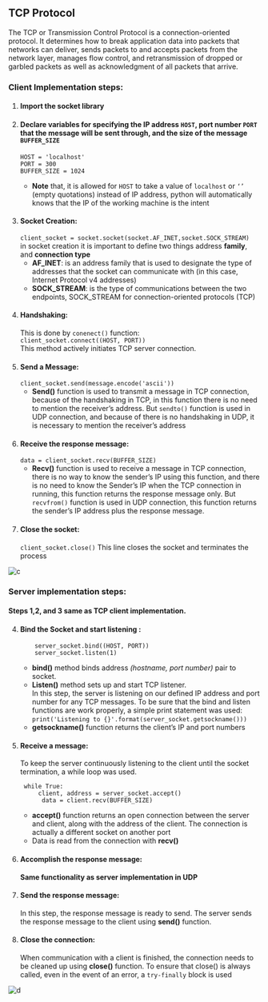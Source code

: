 ## TCP Protocol
The TCP or Transmission Control Protocol is a connection-oriented protocol. It determines how to break application data into packets that networks can deliver, sends packets to and accepts packets from the network layer, manages flow control, and retransmission of dropped or garbled packets as well as acknowledgment of all packets that arrive.  

### Client Implementation steps:
1. #### Import the socket library
2. #### Declare variables for specifying the IP address ```HOST```, port number ```PORT```  that the message will be sent through, and the size of the message ```BUFFER_SIZE```
    ```
    HOST = 'localhost'
    PORT = 300
    BUFFER_SIZE = 1024
    ```
    -	**Note** that, it is allowed for ```HOST``` to take a value of ```localhost``` or ```‘’``` (empty quotations) instead of IP address, python will automatically knows that the IP of the working machine is the intent
3. #### Socket Creation:
    ```client_socket = socket.socket(socket.AF_INET,socket.SOCK_STREAM)```<br>
    in socket creation it is important to define two things address **family**, and **connection type**
      -	**AF_INET**: is an address family that is used to designate the type of addresses that the socket can communicate with (in this case, Internet Protocol v4 addresses)
      -	**SOCK_STREAM**: is the type of communications between the two endpoints, SOCK_STREAM for connection-oriented protocols (TCP)
4. #### Handshaking:
    This is done by ```conenect()``` function:<br>
      ```client_socket.connect((HOST, PORT))```<br>
    This method actively initiates TCP server connection.
5. #### Send a Message:
    ```client_socket.send(message.encode('ascii'))```
      -	**Send()** function is used to transmit a message in TCP connection, because of the handshaking in TCP, in this function there is no need to mention the receiver’s address. But ```sendto()``` function is used in UDP connection, and because of there is no handshaking in UDP, it is necessary to mention the receiver’s address
6. #### Receive the response message:
    ```data = client_socket.recv(BUFFER_SIZE)```
      -	**Recv()** function is used to receive a message in TCP connection, there is no way to know the sender’s IP using this function, and there is no need to know the Sender’s IP when the TCP connection in running, this function returns the response message only. But ```recvfrom()```  function is used in UDP connection, this function returns the sender’s IP address plus the response message.
7. #### Close the socket:<br>
    ```client_socket.close()``` 
    This line closes the socket and terminates the process
    
![c](https://user-images.githubusercontent.com/27064594/53013428-7960ef00-344e-11e9-8ab7-71622099fa05.PNG)



### Server implementation steps:
#### Steps 1,2, and 3 same as TCP client implementation.
4.	#### Bind the Socket and start listening :
    ```
        server_socket.bind((HOST, PORT))
        server_socket.listen(1)
    ```
    - **bind()** method binds address *(hostname, port number)* pair to socket.<br>
    - **Listen()** method sets up and start TCP listener.<br>
  In this step, the server is listening on our defined IP address and port number for any TCP messages. To be sure that the bind and       listen functions are work properly, a simple print statement was used:<br>
    ```print('Listening to {}'.format(server_socket.getsockname()))```
     - **getsockname()** function returns the client’s IP and port numbers
    
5.	#### Receive a message:
    To keep the server continuously listening to the client until the socket termination, a while loop was used.<br>
    ```
     while True:
         client, address = server_socket.accept()
          data = client.recv(BUFFER_SIZE)
     ```
    - **accept()** function returns an open connection between the server and client, along with the address of the client. 
            The connection is actually a different socket on another port 
    - Data is read from the connection with **recv()**
    
6.	#### Accomplish the response message:
    **Same functionality as server implementation in UDP**<br>

7.	#### Send the response message:
    In this step, the response message is ready to send. The server sends the response message to the client using **send()** function. 

8.	#### Close the connection:
    When communication with a client is finished, the connection needs to be cleaned up using **close()** function. To ensure that           close() is always called, even in the event of an error, a ```try-finally``` block is used

![d](https://user-images.githubusercontent.com/27064594/53013452-84b41a80-344e-11e9-9b07-779d6788f35c.PNG)
